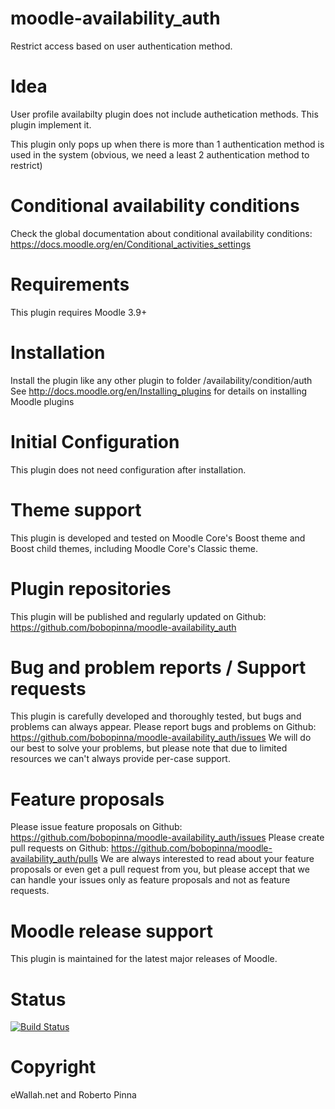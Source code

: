 moodle-availability_auth
======================================

Restrict access based on user authentication method.

# Idea
User profile availabilty plugin does not include authetication methods. This plugin implement it.

This plugin only pops up when there is more than 1 authentication method is used in the system 
(obvious, we need a least 2 authentication method to restrict)

# Conditional availability conditions
Check the global documentation about conditional availability conditions:
   https://docs.moodle.org/en/Conditional_activities_settings

# Requirements
This plugin requires Moodle 3.9+

# Installation
Install the plugin like any other plugin to folder /availability/condition/auth
See http://docs.moodle.org/en/Installing_plugins for details on installing Moodle plugins

# Initial Configuration
This plugin does not need configuration after installation.

# Theme support
This plugin is developed and tested on Moodle Core's Boost theme and Boost child themes, including Moodle Core's Classic theme.

# Plugin repositories
This plugin will be published and regularly updated on Github: https://github.com/bobopinna/moodle-availability_auth

# Bug and problem reports / Support requests
This plugin is carefully developed and thoroughly tested, but bugs and problems can always appear.
Please report bugs and problems on Github: https://github.com/bobopinna/moodle-availability_auth/issues
We will do our best to solve your problems, but please note that due to limited resources we can't always provide per-case support.

# Feature proposals
Please issue feature proposals on Github: https://github.com/bobopinna/moodle-availability_auth/issues
Please create pull requests on Github: https://github.com/bobopinna/moodle-availability_auth/pulls
We are always interested to read about your feature proposals or even get a pull request from you, but please accept that we can handle your issues only as feature proposals and not as feature requests.

# Moodle release support
This plugin is maintained for the latest major releases of Moodle.

# Status
[![Build Status](https://github.com/bobopinna/moodle-availability_auth/workflows/Tests/badge.svg)](https://github.com/bobopinna/moodle-availability_auth/actions)

# Copyright
eWallah.net and Roberto Pinna
